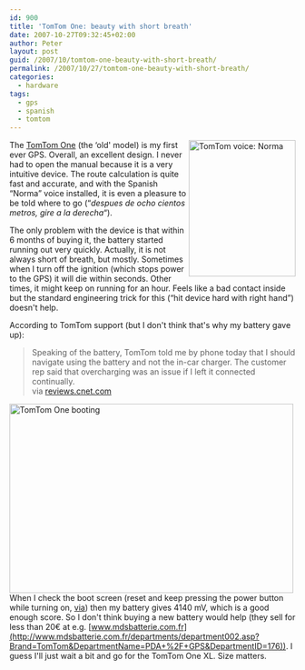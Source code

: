 ```yaml
---
id: 900
title: 'TomTom One: beauty with short breath'
date: 2007-10-27T09:32:45+02:00
author: Peter
layout: post
guid: /2007/10/tomtom-one-beauty-with-short-breath/
permalink: /2007/10/27/tomtom-one-beauty-with-short-breath/
categories:
  - hardware
tags:
  - gps
  - spanish
  - tomtom
---
```

[<img  width="188" src="http://farm1.static.flickr.com/101/306909170_9c5ce48c94_m.jpg" alt="TomTom voice: Norma" height="240" style="float: right" />](http://www.flickr.com/photos/pforret/306909170/ "Photo Sharing") The [TomTom One](http://www.tomtom.com/products/product.php?ID=233&Category=14&Lid=5) (the &#8216;old' model) is my first ever GPS. Overall, an excellent design. I never had to open the manual because it is a very intuitive device. The route calculation is quite fast and accurate, and with the Spanish &#8220;Norma&#8221; voice installed, it is even a pleasure to be told where to go (&#8220;_despues de ocho cientos metros, gire a la derecha_&#8220;).

The only problem with the device is that within 6 months of buying it, the battery started running out very quickly. Actually, it is not always short of breath, but mostly. Sometimes when I turn off the ignition (which stops power to the GPS) it will die within seconds. Other times, it might keep on running for an hour. Feels like a bad contact inside but the standard engineering trick for this (&#8220;hit device hard with right hand&#8221;) doesn't help.

According to TomTom support (but I don't think that's why my battery gave up):

> Speaking of the battery, TomTom told me by phone today that I should navigate using the battery and not the in-car charger. The customer rep said that overcharging was an issue if I left it connected continually.  
> via [reviews.cnet.com](http://reviews.cnet.com/car-gps-navigation/tomtom-one/4869-3430_7-32026663.html?messageSiteID=7&messageID=2150290&cval=2150290;2151698&ctype=msgid;cmsgid&commentMessageID=2151698)

[<img  width="500" src="http://farm3.static.flickr.com/2033/1771844270_35d2285688.jpg" alt="TomTom One booting" height="333" />](http://www.flickr.com/photos/pforret/1771844270/ "Photo Sharing")  
When I check the boot screen (reset and keep pressing the power button while turning on, [via](http://www.jouwnav.nl/forum/lofiversion/index.php/t5561.html)) then my battery gives 4140 mV, which is a good enough score. So I don't think buying a new battery would help (they sell for less than 20€ at e.g. [www.mdsbatterie.com.fr](http://www.mdsbatterie.com.fr/departments/department002.asp?Brand=TomTom&DepartmentName=PDA+%2F+GPS&DepartmentID=176)). I guess I'll just wait a bit and go for the TomTom One XL. Size matters.